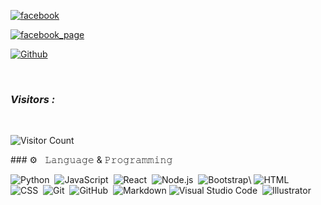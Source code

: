 





[![facebook](https://img.shields.io/badge/facebook-Mehadi_Hasan_Shanto-lightgreen.svg?style=for-the-badge&logo=python.svg)](https://www.facebook.com/THA.BLACK.SHADOW)

[![facebook_page](https://img.shields.io/badge/facebook-PAGE:_BLACK_SHADOW-lightgreen.svg?style=for-the-badge&logo=python.svg)](https://www.facebook.com/BLACK.SHADOW.0021)

 

 [![Github](https://img.shields.io/badge/Github-SHANTO-143green?style=for-the-badge&logo=github)](https://github.com/Mehadi-Hasan-Shanto)


 
 ​<h3><b><i>Visitors :</i></b></h3> 
  
 ​<br> 
  
  
 ​![​Visitor Count​](https://profile-counter.glitch.me/Mehadi-Hasan-Shanto/count.svg)

###​ ​⚙️ ​&nbsp;​ 𝙻𝚊𝚗𝚐𝚞𝚊𝚐𝚎 & 𝙿𝚛𝚘𝚐𝚛𝚊𝚖𝚖𝚒𝚗𝚐
  
![Python](https://img.shields.io/badge/-Python-05122A?style=flat&logo=python)​&nbsp;
![​JavaScript​](https://img.shields.io/badge/-JavaScript-05122A?style=flat&logo=javascript)​&nbsp; 
![​React​](https://img.shields.io/badge/-React-05122A?style=flat&logo=react)​&nbsp; 
![​Node.js​](https://img.shields.io/badge/-Node.js-05122A?style=flat&logo=node.js)​&nbsp; 
![​Bootstrap​](https://img.shields.io/badge/-Bootstrap-05122A?style=flat&logo=bootstrap&logoColor=563D7C)\ 
![​HTML​](https://img.shields.io/badge/-HTML-05122A?style=flat&logo=HTML5)​&nbsp;  
![​CSS​](https://img.shields.io/badge/-CSS-05122A?style=flat&logo=CSS3&logoColor=1572B6)​&nbsp; 
![​Git​](https://img.shields.io/badge/-Git-05122A?style=flat&logo=git)​&nbsp; 
![​GitHub​](https://img.shields.io/badge/-GitHub-05122A?style=flat&logo=github)​&nbsp; 
![​Markdown​](https://img.shields.io/badge/-Markdown-05122A?style=flat&logo=markdown) 
![​Visual Studio Code​](https://img.shields.io/badge/-Visual%20Studio%20Code-05122A?style=flat&logo=visual-studio-code&logoColor=007ACC)​&nbsp; 
![​Illustrator​](https://img.shields.io/badge/-Illustrator-05122A?style=flat&logo=adobe-illustrator)​&nbsp; 
